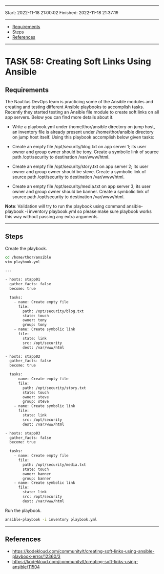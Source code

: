 
------------------------------

Start: 		2022-11-18 21:00:02
Finished:   2022-11-18 21:37:19

------------------------------

- [Requirements](#requirements)
- [Steps](#steps)
- [References](#references)

------------------------------

# TASK 58: Creating Soft Links Using Ansible

## Requirements

The Nautilus DevOps team is practicing some of the Ansible modules and creating and testing different Ansible playbooks to accomplish tasks. Recently they started testing an Ansible file module to create soft links on all app servers. Below you can find more details about it.

- Write a playbook.yml under /home/thor/ansible directory on jump host, an inventory file is already present under /home/thor/ansible directory on jump host itself. Using this playbook accomplish below given tasks:

- Create an empty file /opt/security/blog.txt on app server 1; its user owner and group owner should be tony. Create a symbolic link of source path /opt/security to destination /var/www/html.

- Create an empty file /opt/security/story.txt on app server 2; its user owner and group owner should be steve. Create a symbolic link of source path /opt/security to destination /var/www/html.

- Create an empty file /opt/security/media.txt on app server 3; its user owner and group owner should be banner. Create a symbolic link of source path /opt/security to destination /var/www/html.

**Note**: Validation will try to run the playbook using command ansible-playbook -i inventory playbook.yml so please make sure playbook works this way without passing any extra arguments.


------------------------------

## Steps

Create the playbook.

```bash
cd /home/thor/ansible
vim playbook.yml 
```
```bash
---

- hosts: stapp01
  gather_facts: false
  become: true 

  tasks:
    - name: Create empty file 
      file:
        path: /opt/security/blog.txt
        state: touch
        owner: tony 
        group: tony
    - name: Create symbolic link 
      file:
        state: link
        src: /opt/security
        dest: /var/www/html

- hosts: stapp02
  gather_facts: false
  become: true 

  tasks:
    - name: Create empty file 
      file:
        path: /opt/security/story.txt
        state: touch
        owner: steve
        group: steve
    - name: Create symbolic link  
      file:
        state: link
        src: /opt/security
        dest: /var/www/html

- hosts: stapp03
  gather_facts: false
  become: true 

  tasks:
    - name: Create empty file 
      file:
        path: /opt/security/media.txt
        state: touch
        owner: banner 
        group: banner
    - name: Create symbolic link 
      file:
        state: link
        src: /opt/security
        dest: /var/www/html

```

Run the playbook.

```bash
ansible-playbook -i inventory playbook.yml
```

------------------------------

## References

- https://kodekloud.com/community/t/creating-soft-links-using-ansible-playbook-error/12360/3
- https://kodekloud.com/community/t/creating-soft-links-using-ansible/11504